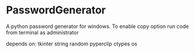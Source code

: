 # PasswordGenerator
A python password generator for windows. 
To enable copy option run code from terminal as administrator

depends on:
tkinter
string
random
pyperclip
ctypes
os
